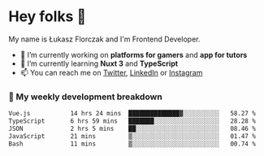 # Hey folks 👋

My name is Łukasz Florczak and I'm Frontend Developer. 

- 🔭 I’m currently working on **platforms for gamers** and **app for tutors**
- 🌱 I’m currently learning **Nuxt 3** and **TypeScript**
- 📫 You can reach me on [Twitter](https://twitter.com/lukaszflorczak), [LinkedIn](https://pl.linkedin.com/in/lukasz-florczak) or [Instagram](https://instagram.com/lukaszflorczak)


### 🧮 My weekly development breakdown

<!--START_SECTION:waka-->

```txt
Vue.js           14 hrs 24 mins  ██████████████▓░░░░░░░░░░   58.27 %
TypeScript       6 hrs 59 mins   ███████░░░░░░░░░░░░░░░░░░   28.28 %
JSON             2 hrs 5 mins    ██░░░░░░░░░░░░░░░░░░░░░░░   08.46 %
JavaScript       21 mins         ▒░░░░░░░░░░░░░░░░░░░░░░░░   01.47 %
Bash             11 mins         ▒░░░░░░░░░░░░░░░░░░░░░░░░   00.74 %
```

<!--END_SECTION:waka-->

<!--
**lukaszflorczak/lukaszflorczak** is a ✨ _special_ ✨ repository because its `README.md` (this file) appears on your GitHub profile.

Here are some ideas to get you started:

- 🔭 I’m currently working on ...
- 🌱 I’m currently learning ...
- 👯 I’m looking to collaborate on ...
- 🤔 I’m looking for help with ...
- 💬 Ask me about ...
- 📫 How to reach me: ...
- 😄 Pronouns: ...
- ⚡ Fun fact: ...
-->
